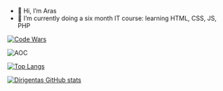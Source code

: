 - 👋 Hi, I’m Aras
- 🌱 I’m currently doing a six month IT course: learning HTML, CSS, JS, PHP

[![Code Wars](https://www.codewars.com/users/Dirigentas/badges/small)](https://www.codewars.com/users/Dirigentas)

![AOC](https://img.shields.io/badge/Advent%20of%20Code%20Stars%20⭐-15-yellow)




[![Top Langs](https://github-readme-stats.vercel.app/api/top-langs/?username=Dirigentas&layout=compact)](https://github.com/Dirigentas/github-readme-stats)

[![Dirigentas GitHub stats](https://github-readme-stats.vercel.app/api?username=Dirigentas)](https://github.com/Dirigentas/github-readme-stats)

<!---
Dirigentas/Dirigentas is a ✨ special ✨ repository because its `README.md` (this file) appears on your GitHub profile.
You can click the Preview link to take a look at your changes.

- 👀 I’m interested in ...
- 💞️ I’m looking to collaborate on ...
- 📫 How to reach me ...

[![Top Langs](https://github-readme-stats.vercel.app/api/top-langs/?username=Dirigentas)](https://github.com/Dirigentas/github-readme-stats)
--->
